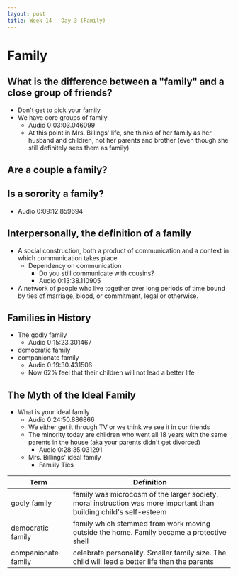 ```yaml
---
layout: post
title: Week 14 - Day 3 (Family)
---
```


# Family

## What is the difference between a "family" and a close group of friends?

+ Don't get to pick your family
+ We have core groups of family
	+ Audio 0:03:03.046099 
	+ At this point in Mrs. Billings' life, she thinks of her family as her husband and children, not her parents and brother (even though she still definitely sees them as family)

## Are a couple a family?

## Is a sorority a family?
+ Audio 0:09:12.859694 

## Interpersonally, the definition of a family
+ A social construction, both a product of communication and a context in which communication takes place
	+ Dependency on communication
		+ Do you still communicate with cousins?
		+ Audio 0:13:38.110905 
+ A network of people who live together over long periods of time bound by ties of marriage, blood, or commitment, legal or otherwise.

## Families in History
+ The godly family
	+ Audio 0:15:23.301467 
+ democratic family
+ companionate family
	+ Audio 0:19:30.431506 
	+ Now 62% feel that their children will not lead a better life
	
## The Myth of the Ideal Family
+ What is your ideal family
	+ Audio 0:24:50.886866 
	+ We either get it through TV or we think we see it in our friends
	+ The minority today are children who went all 18 years with the same parents in the house (aka your parents didn't get divorced)
		+ Audio 0:28:35.031291 
	+ Mrs. Billings' ideal family
		+ Famiily Ties

|Term|Definition
|---|---
|godly family|family was microcosm of the larger society. moral instruction was more important than building child's self-esteem
|democratic family|family which stemmed from work moving outside the home. Family became a protective shell
|companionate family|celebrate personality. Smaller family size. The child will lead a better life than the parents 
